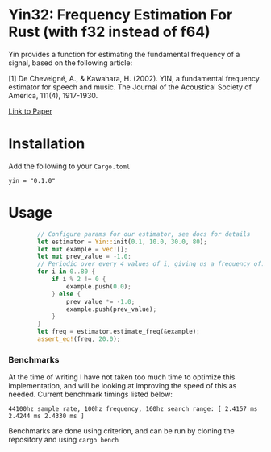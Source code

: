 # Yin32: Frequency Estimation For Rust (with f32 instead of f64)

Yin provides a function for estimating the fundamental frequency of a signal, based on the following article:

[1] De Cheveigné, A., & Kawahara, H. (2002). YIN, a fundamental frequency estimator for speech and music. The Journal of the Acoustical Society of America, 111(4), 1917-1930.

[Link to Paper](http://audition.ens.fr/adc/pdf/2002_JASA_YIN.pdf)

# Installation

Add the following to your `Cargo.toml`

```
yin = "0.1.0"
```

# Usage

```rust
        // Configure params for our estimator, see docs for details
        let estimator = Yin::init(0.1, 10.0, 30.0, 80);
        let mut example = vec![];
        let mut prev_value = -1.0;
        // Periodic over every 4 values of i, giving us a frequency of: 80 / 4 == 20
        for i in 0..80 {
            if i % 2 != 0 {
                example.push(0.0);
            } else {
                prev_value *= -1.0;
                example.push(prev_value);
            }
        }
        let freq = estimator.estimate_freq(&example);
        assert_eq!(freq, 20.0);
```

### Benchmarks

At the time of writing I have not taken too much time to optimize this implementation, and will be looking at improving the speed of this as needed. Current benchmark timings listed below:

```
44100hz sample rate, 100hz frequency, 160hz search range: [ 2.4157 ms 2.4244 ms 2.4330 ms ]
```

Benchmarks are done using criterion, and can be run by cloning the repository and using `cargo bench`
